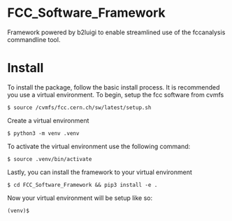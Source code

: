 # FCC_Software_Framework

Framework powered by b2luigi to enable streamlined use of the fccanalysis commandline tool.

# Install
To install the package, follow the basic install process. It is recommended you use a virtual environment. To begin, setup the fcc software from cvmfs

```
$ source /cvmfs/fcc.cern.ch/sw/latest/setup.sh
```

Create a virtual environment

```
$ python3 -m venv .venv
```

To activate the virtual environment use the following command:

```
$ source .venv/bin/activate
```

Lastly, you can install the framework to your virtual environment

```
$ cd FCC_Software_Framework && pip3 install -e .
```

Now your virtual environment will be setup like so:

```
(venv)$
```

